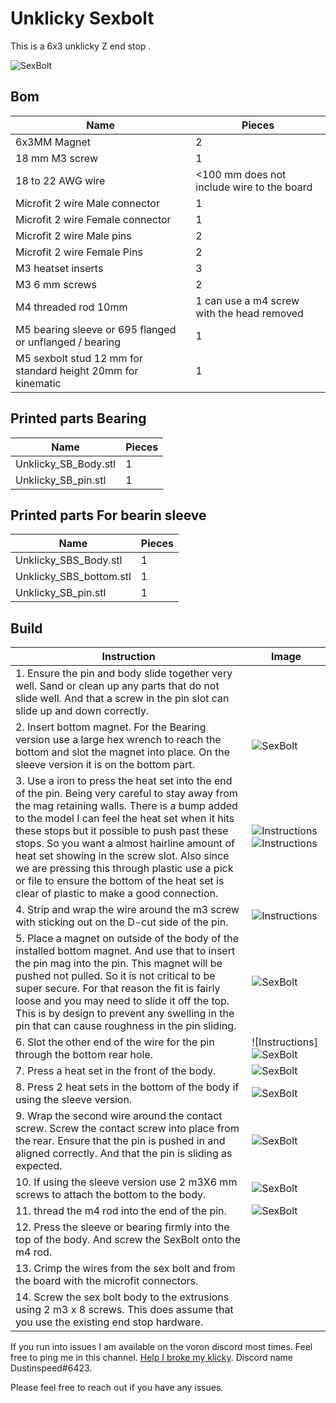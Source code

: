 # Unklicky Sexbolt

This is a 6x3 unklicky Z end stop . 

![SexBolt](https://github.com/majarspeed/Unklicky/raw/main/pictures/Unklicky_sexbolt.jpg "Instructions")

## Bom
| Name | Pieces |
| ------ | ------ |
| 6x3MM Magnet | 2|
|18 mm M3 screw| 1|
|18 to 22 AWG wire| <100 mm does not include wire to the board|
|Microfit 2 wire Male connector| 1|
|Microfit 2 wire Female connector| 1|
|Microfit 2 wire Male pins| 2|
|Microfit 2 wire Female Pins| 2|
|M3 heatset inserts| 3|
|M3 6 mm screws| 2|
|M4 threaded rod 10mm| 1 can use a m4 screw with the head removed|
|M5 bearing sleeve or 695 flanged or unflanged / bearing| 1|
|M5 sexbolt stud 12 mm for standard height 20mm for kinematic| 1| 



## Printed parts Bearing
| Name | Pieces |
| ------ | ------ |
| Unklicky_SB_Body.stl | 1|
| Unklicky_SB_pin.stl| 1|

## Printed parts For bearin sleeve
| Name | Pieces |
| ------ | ------ |
| Unklicky_SBS_Body.stl | 1|
| Unklicky_SBS_bottom.stl | 1|
| Unklicky_SB_pin.stl| 1|

## Build
| Instruction | Image |
| ------ | ------ |
|1. Ensure the pin and body slide together very well. Sand or clean up any parts that do not slide well. And that a screw in the pin slot can slide up and down correctly.| |  
|2. Insert bottom magnet. For the Bearing version use a large hex wrench to reach the bottom and slot the magnet into place. On the sleeve version it is on the bottom part.  | ![SexBolt](https://github.com/majarspeed/Unklicky/raw/main/pictures/Unklicky_sexbolt.jpg "Instructions")|
|3. Use a iron to press the heat set into the end of the pin. Being very careful to stay away from the mag retaining walls. There is a bump added to the model I can feel the heat set when it hits these stops but it possible to push past these stops. So you want a almost hairline amount of heat set showing in the screw slot. Also since we are pressing this through plastic use a pick or file to ensure the bottom of the heat set is clear of plastic to make a good connection.|![Instructions](https://github.com/majarspeed/Unklicky/raw/main/pictures/HS_fit.jpg "Instructions")![Instructions](https://github.com/majarspeed/Unklicky/raw/main/pictures/HS_Stop.jpg "Instructions")|
|4. Strip and wrap the wire around the m3 screw with sticking out on the D-cut side of the pin.|![Instructions](https://github.com/majarspeed/Unklicky/raw/main/pictures/Ex_pin.jpg "Instructions")|
|5. Place a magnet on outside of the body of the installed bottom magnet. And use that to insert the pin mag into the pin. This magnet will be pushed not pulled. So it is not critical to be super secure. For that reason the fit is fairly loose and you may need to slide it off the top. This is by design to prevent any swelling in the pin that can cause roughness in the pin sliding.|![SexBolt](https://github.com/majarspeed/Unklicky/raw/main/pictures/Unklicky_sexbolt.jpg "Instructions")|
|6. Slot the other end of the wire for the pin through the bottom rear hole.|![Instructions]![SexBolt](https://github.com/majarspeed/Unklicky/raw/main/pictures/Unklicky_sexbolt.jpg "Instructions")|
|7. Press a heat set in the front of the body. |![SexBolt](https://github.com/majarspeed/Unklicky/raw/main/pictures/Unklicky_sexbolt.jpg "Instructions")
|8. Press 2 heat sets in the bottom of the body if using the sleeve version.| ![SexBolt](https://github.com/majarspeed/Unklicky/raw/main/pictures/Unklicky_sexbolt.jpg "Instructions")|
|9. Wrap the second wire around the contact screw. Screw the contact screw into place from the rear. Ensure that the pin is pushed in and aligned correctly. And that the pin is sliding as expected.| ![SexBolt](https://github.com/majarspeed/Unklicky/raw/main/pictures/Unklicky_sexbolt.jpg "Instructions")|
|10. If using the sleeve version use 2 m3X6 mm screws to attach the bottom to the body.|![SexBolt](https://github.com/majarspeed/Unklicky/raw/main/pictures/Unklicky_sexbolt.jpg "Instructions") | 
|11. thread the m4 rod into the end of the pin.| ![SexBolt](https://github.com/majarspeed/Unklicky/raw/main/pictures/Unklicky_sexbolt.jpg "Instructions")|
|12. Press the sleeve or bearing firmly into the top of the body. And screw the SexBolt onto the m4 rod.| |
|13. Crimp the wires from the sex bolt and from the board with the microfit connectors.| |
|14. Screw the sex bolt body to the extrusions using 2 m3 x 8 screws. This does assume that you use the existing end stop hardware.| |


If you run into issues I am available on the voron discord most times. Feel free to ping me in this channel.  [Help I broke my klicky](https://discord.com/channels/460117602945990666/969563854071799818). Discord name Dustinspeed#6423. 

Please feel free to reach out if you have any issues.
